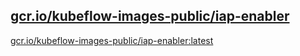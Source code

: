 
[gcr.io/kubeflow-images-public/iap-enabler](https://hub.docker.com/r/anjia0532/kubeflow-images-public.iap-enabler/tags/)
-----


[gcr.io/kubeflow-images-public/iap-enabler:latest](https://hub.docker.com/r/anjia0532/kubeflow-images-public.iap-enabler/tags/)


